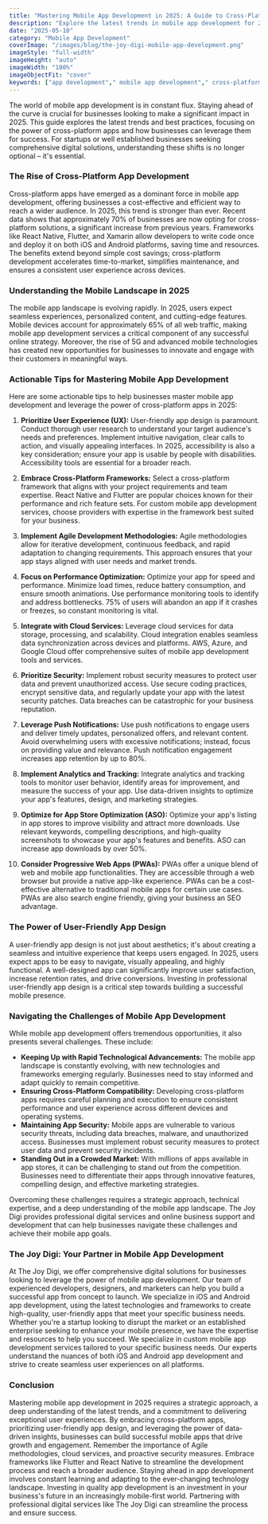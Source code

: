 ```yaml
---
title: "Mastering Mobile App Development in 2025: A Guide to Cross-Platform Apps"
description: "Explore the latest trends in mobile app development for 2025, focusing on cross-platform apps and their benefits for reaching a wider audience. Learn how TheJoyDigi can help you build a successful app using modern development techniques and frameworks."
date: "2025-05-10"
category: "Mobile App Development"
coverImage: "/images/blog/the-joy-digi-mobile-app-development.png"
imageStyle: "full-width"
imageHeight: "auto"
imageWidth: "100%"
imageObjectFit: "cover"
keywords: ["app development"," mobile app development"," cross-platform apps","custom mobile app development services"," iOS and Android app development"," user-friendly app design"]
---
```


The world of mobile app development is in constant flux. Staying ahead of the curve is crucial for businesses looking to make a significant impact in 2025. This guide explores the latest trends and best practices, focusing on the power of cross-platform apps and how businesses can leverage them for success. For startups or well established businesses seeking comprehensive digital solutions, understanding these shifts is no longer optional – it's essential.

### The Rise of Cross-Platform App Development

Cross-platform apps have emerged as a dominant force in mobile app development, offering businesses a cost-effective and efficient way to reach a wider audience. In 2025, this trend is stronger than ever. Recent data shows that approximately 70% of businesses are now opting for cross-platform solutions, a significant increase from previous years. Frameworks like React Native, Flutter, and Xamarin allow developers to write code once and deploy it on both iOS and Android platforms, saving time and resources. The benefits extend beyond simple cost savings; cross-platform development accelerates time-to-market, simplifies maintenance, and ensures a consistent user experience across devices.

### Understanding the Mobile Landscape in 2025

The mobile app landscape is evolving rapidly. In 2025, users expect seamless experiences, personalized content, and cutting-edge features. Mobile devices account for approximately 65% of all web traffic, making mobile app development services a critical component of any successful online strategy. Moreover, the rise of 5G and advanced mobile technologies has created new opportunities for businesses to innovate and engage with their customers in meaningful ways.

### Actionable Tips for Mastering Mobile App Development

Here are some actionable tips to help businesses master mobile app development and leverage the power of cross-platform apps in 2025:

1.  **Prioritize User Experience (UX):** User-friendly app design is paramount. Conduct thorough user research to understand your target audience's needs and preferences. Implement intuitive navigation, clear calls to action, and visually appealing interfaces. In 2025, accessibility is also a key consideration; ensure your app is usable by people with disabilities. Accessibility tools are essential for a broader reach.

2.  **Embrace Cross-Platform Frameworks:** Select a cross-platform framework that aligns with your project requirements and team expertise. React Native and Flutter are popular choices known for their performance and rich feature sets. For custom mobile app development services, choose providers with expertise in the framework best suited for your business.

3.  **Implement Agile Development Methodologies:** Agile methodologies allow for iterative development, continuous feedback, and rapid adaptation to changing requirements. This approach ensures that your app stays aligned with user needs and market trends.

4.  **Focus on Performance Optimization:** Optimize your app for speed and performance. Minimize load times, reduce battery consumption, and ensure smooth animations. Use performance monitoring tools to identify and address bottlenecks. 75% of users will abandon an app if it crashes or freezes, so constant monitoring is vital.

5.  **Integrate with Cloud Services:** Leverage cloud services for data storage, processing, and scalability. Cloud integration enables seamless data synchronization across devices and platforms. AWS, Azure, and Google Cloud offer comprehensive suites of mobile app development tools and services.

6.  **Prioritize Security:** Implement robust security measures to protect user data and prevent unauthorized access. Use secure coding practices, encrypt sensitive data, and regularly update your app with the latest security patches. Data breaches can be catastrophic for your business reputation.

7.  **Leverage Push Notifications:** Use push notifications to engage users and deliver timely updates, personalized offers, and relevant content. Avoid overwhelming users with excessive notifications; instead, focus on providing value and relevance. Push notification engagement increases app retention by up to 80%.

8.  **Implement Analytics and Tracking:** Integrate analytics and tracking tools to monitor user behavior, identify areas for improvement, and measure the success of your app. Use data-driven insights to optimize your app's features, design, and marketing strategies.

9.  **Optimize for App Store Optimization (ASO):** Optimize your app's listing in app stores to improve visibility and attract more downloads. Use relevant keywords, compelling descriptions, and high-quality screenshots to showcase your app's features and benefits. ASO can increase app downloads by over 50%.

10. **Consider Progressive Web Apps (PWAs):** PWAs offer a unique blend of web and mobile app functionalities. They are accessible through a web browser but provide a native app-like experience. PWAs can be a cost-effective alternative to traditional mobile apps for certain use cases. PWAs are also search engine friendly, giving your business an SEO advantage.

### The Power of User-Friendly App Design

A user-friendly app design is not just about aesthetics; it's about creating a seamless and intuitive experience that keeps users engaged. In 2025, users expect apps to be easy to navigate, visually appealing, and highly functional. A well-designed app can significantly improve user satisfaction, increase retention rates, and drive conversions. Investing in professional user-friendly app design is a critical step towards building a successful mobile presence.

### Navigating the Challenges of Mobile App Development

While mobile app development offers tremendous opportunities, it also presents several challenges. These include:

*   **Keeping Up with Rapid Technological Advancements:** The mobile app landscape is constantly evolving, with new technologies and frameworks emerging regularly. Businesses need to stay informed and adapt quickly to remain competitive.
*   **Ensuring Cross-Platform Compatibility:** Developing cross-platform apps requires careful planning and execution to ensure consistent performance and user experience across different devices and operating systems.
*   **Maintaining App Security:** Mobile apps are vulnerable to various security threats, including data breaches, malware, and unauthorized access. Businesses must implement robust security measures to protect user data and prevent security incidents.
*   **Standing Out in a Crowded Market:** With millions of apps available in app stores, it can be challenging to stand out from the competition. Businesses need to differentiate their apps through innovative features, compelling design, and effective marketing strategies.

Overcoming these challenges requires a strategic approach, technical expertise, and a deep understanding of the mobile app landscape. The Joy Digi provides professional digital services and online business support and development that can help businesses navigate these challenges and achieve their mobile app goals.

### The Joy Digi: Your Partner in Mobile App Development

At The Joy Digi, we offer comprehensive digital solutions for businesses looking to leverage the power of mobile app development. Our team of experienced developers, designers, and marketers can help you build a successful app from concept to launch. We specialize in iOS and Android app development, using the latest technologies and frameworks to create high-quality, user-friendly apps that meet your specific business needs. Whether you're a startup looking to disrupt the market or an established enterprise seeking to enhance your mobile presence, we have the expertise and resources to help you succeed. We specialize in custom mobile app development services tailored to your specific business needs. Our experts understand the nuances of both iOS and Android app development and strive to create seamless user experiences on all platforms.

### Conclusion

Mastering mobile app development in 2025 requires a strategic approach, a deep understanding of the latest trends, and a commitment to delivering exceptional user experiences. By embracing cross-platform apps, prioritizing user-friendly app design, and leveraging the power of data-driven insights, businesses can build successful mobile apps that drive growth and engagement. Remember the importance of Agile methodologies, cloud services, and proactive security measures. Embrace frameworks like Flutter and React Native to streamline the development process and reach a broader audience. Staying ahead in app development involves constant learning and adapting to the ever-changing technology landscape. Investing in quality app development is an investment in your business's future in an increasingly mobile-first world. Partnering with professional digital services like The Joy Digi can streamline the process and ensure success.